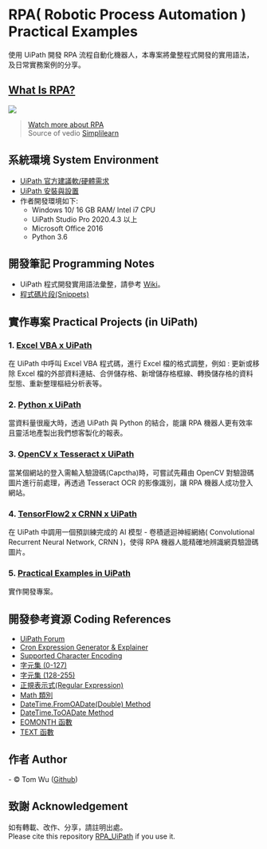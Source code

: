 # RPA( Robotic Process Automation ) Practical Examples   
使用 UiPath 開發 RPA 流程自動化機器人，本專案將彙整程式開發的實用語法，及日常實務案例的分享。  

##  [What Is RPA?](http://www.youtube.com/watch?v=9URSbTOE4YI)  
[![](http://img.youtube.com/vi/9URSbTOE4YI/0.jpg)](http://www.youtube.com/watch?v=9URSbTOE4YI "RPA In 5 Minutes | What Is RPA - Robotic Process Automation?")  
> [Watch more about RPA](https://www.youtube.com/c/SimplilearnOfficial/search?query=rpa)  
Source of vedio [Simplilearn](https://www.youtube.com/c/SimplilearnOfficial/featured) 
  
## 系統環境 System Environment     
- [UiPath 官方建議軟/硬體需求](https://docs.uipath.com/installation-and-upgrade/docs/studio-hardware-and-software-requirements "Hardware and Software Requirements")    
- [UiPath 安裝與設置](https://github.com/YenLinWu/RPA_UiPath/blob/master/Installation/README.md)    
- 作者開發環境如下:  
  * Windows 10/ 16 GB RAM/ Intel i7 CPU   
  * UiPath Studio Pro 2020.4.3 以上   
  * Microsoft Office 2016 
  * Python 3.6
  
## 開發筆記 Programming Notes       
- UiPath 程式開發實用語法彙整，請參考 [Wiki](https://github.com/YenLinWu/RPA_UiPath/wiki)。    
- [程式碼片段(Snippets)](https://github.com/YenLinWu/RPA_UiPath/tree/master/Snippets)  

## 實作專案 Practical Projects (in UiPath)  
### 1. [Excel VBA x UiPath](https://github.com/YenLinWu/RPA_UiPath/tree/master/Excel%20VBA%20x%20UiPath)
在 UiPath 中呼叫 Excel VBA 程式碼，進行 Excel 檔的格式調整，例如 : 更新或移除 Excel 檔的外部資料連結、合併儲存格、新增儲存格框線、轉換儲存格的資料型態、重新整理樞紐分析表等。  

### 2. [Python x UiPath](https://github.com/YenLinWu/RPA_UiPath/tree/master/Python%20x%20UiPath)  
當資料量很龐大時，透過 UiPath 與 Python 的結合，能讓 RPA 機器人更有效率且靈活地產製出我們想客製化的報表。   

### 3. [OpenCV x Tesseract x UiPath](https://github.com/YenLinWu/RPA_UiPath/tree/master/OpenCV%20x%20Tesseract%20x%20UiPath)
當某個網站的登入需輸入驗證碼(Capctha)時，可嘗試先藉由 OpenCV 對驗證碼圖片進行前處理，再透過 Tesseract OCR 的影像識別，讓 RPA 機器人成功登入網站。   
  
### 4. [TensorFlow2 x CRNN x UiPath](https://github.com/YenLinWu/RPA_UiPath/tree/master/TensorFlow2%20x%20CRNN%20x%20UiPath)
在 UiPath 中調用一個預訓練完成的 AI 模型 - 卷積遞迴神經網絡( Convolutional Recurrent Neural Network, CRNN )，使得 RPA 機器人能精確地辨識網頁驗證碼圖片。  

### 5. [Practical Examples in UiPath](https://github.com/YenLinWu/RPA_UiPath/tree/master/Examples)
實作開發專案。  

## 開發參考資源 Coding References   
- [UiPath Forum](https://forum.uipath.com/ "UiPath 論壇")  
- [Cron Expression Generator & Explainer](https://www.freeformatter.com/cron-expression-generator-quartz.html)
- [Supported Character Encoding](https://docs.uipath.com/activities/docs/supported-character-encoding "讀寫檔編碼方式")
- [字元集 (0-127)](https://docs.microsoft.com/zh-tw/office/vba/language/reference/user-interface-help/character-set-0127 "處理字串時參考")  
- [字元集 (128-255)](https://docs.microsoft.com/zh-tw/office/vba/language/reference/user-interface-help/character-set-128255 "處理字串時參考")  
- [正規表示式(Regular Expression)](https://www.regular-expressions.info/unicode.html "處理字串時參考")    
- [Math 類別](https://docs.microsoft.com/zh-tw/dotnet/api/system.math?view=netframework-4.8 "數值運算時參考")  
- [DateTime.FromOADate(Double) Method](https://docs.microsoft.com/en-us/dotnet/api/system.datetime.fromoadate?view=netframework-4.7.2 "日期序列值轉成日期")
- [DateTime.ToOADate Method](https://docs.microsoft.com/en-us/dotnet/api/system.datetime.tooadate?view=netframework-4.7.2 "日期轉成日期序列值")  
- [EOMONTH 函數](https://support.microsoft.com/zh-tw/office/eomonth-%E5%87%BD%E6%95%B8-7314ffa1-2bc9-4005-9d66-f49db127d628 "Excel 中取得特定月份的最後一日")
- [TEXT 函數](https://support.microsoft.com/zh-tw/office/text-%E5%87%BD%E6%95%B8-20d5ac4d-7b94-49fd-bb38-93d29371225c "Excel 中儲存格格式轉文字型態")

## 作者 Author  
<span> - &copy; Tom Wu (<a href="https://github.com/YenLinWu">Github</a>) </span>  
  
## 致謝 Acknowledgement  
如有轉載、改作、分享，請註明出處。  
Please cite this repository [RPA_UiPath](https://github.com/YenLinWu/RPA_UiPath) if you use it.  
